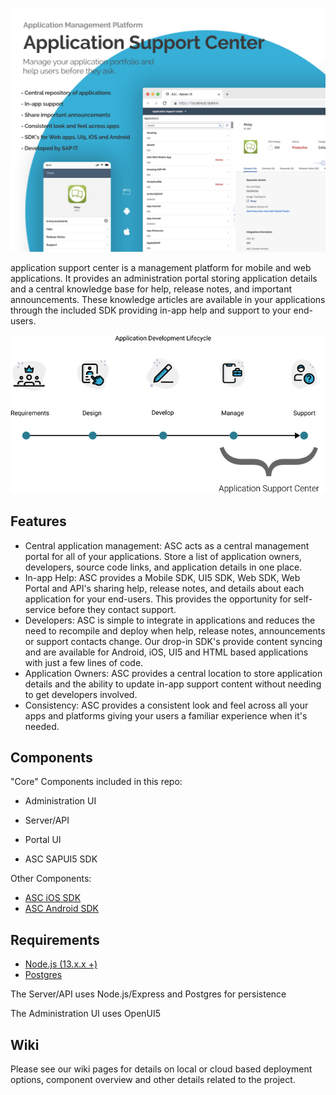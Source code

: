 ![Overview](resources/github_header.png)

application support center is a management platform for mobile and web applications. It provides an administration portal storing application details and a central knowledge base for help, release notes, and important announcements. These knowledge articles are available in your applications through the included SDK providing in-app help and support to your end-users.

![Development Lifecycle](resources/lifecycle.png)

## Features

- Central application management: ASC acts as a central management portal for all of your applications. Store a list of application owners, developers, source code links, and application details in one place.
- In-app Help: ASC provides a Mobile SDK, UI5 SDK, Web SDK, Web Portal and API's sharing help, release notes, and details about each application for your end-users. This provides the opportunity for self-service before they contact support.
- Developers: ASC is simple to integrate in applications and reduces the need to recompile and deploy when help, release notes, announcements or support contacts change. Our drop-in SDK's provide content syncing and are available for Android, iOS, UI5 and HTML based applications with just a few lines of code.
- Application Owners: ASC provides a central location to store application details and the ability to update in-app support content without needing to get developers involved.
- Consistency: ASC provides a consistent look and feel across all your apps and platforms giving your users a familiar experience when it's needed.

## Components

"Core" Components included in this repo:

- Administration UI
- Server/API

- Portal UI
- ASC SAPUI5 SDK

Other Components:

- <a href="https://" target="_blank">ASC iOS SDK</a>
- <a href="https://" target="_blank">ASC Android SDK</a>

## Requirements

- <a href="https://www.nodejs.org" target="_blank">Node.js (13.x.x +)</a>
- <a href="https://www.postgresql.org" target="_blank">Postgres</a>

The Server/API uses Node.js/Express and Postgres for persistence

The Administration UI uses OpenUI5

## Wiki

Please see our wiki pages for details on local or cloud based deployment options, component overview and other details related to the project.

